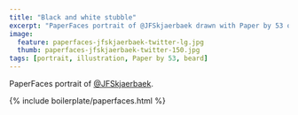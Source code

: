 ```yaml
---
title: "Black and white stubble"
excerpt: "PaperFaces portrait of @JFSkjaerbaek drawn with Paper by 53 on an iPad."
image: 
  feature: paperfaces-jfskjaerbaek-twitter-lg.jpg
  thumb: paperfaces-jfskjaerbaek-twitter-150.jpg
tags: [portrait, illustration, Paper by 53, beard]
---
```


PaperFaces portrait of [@JFSkjaerbaek](http://twitter.com/JFSkjaerbaek).

{% include boilerplate/paperfaces.html %}